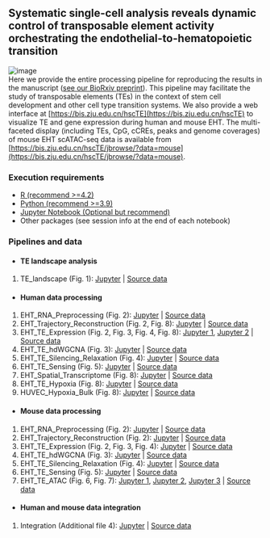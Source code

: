 ## Systematic single-cell analysis reveals dynamic control of transposable element activity orchestrating the endothelial-to-hematopoietic transition
![image](https://bis.zju.edu.cn/hscTE/img/hscTE.jpg)  
Here we provide the entire processing pipeline for reproducing the results in the manuscript ([see our BioRxiv preprint](https://www.biorxiv.org/content/10.1101/2023.06.19.545461v1)). This pipeline may facilitate the study of transposable elements (TEs) in the context of stem cell development and other cell type transition systems. We also provide a web interface at [https://bis.zju.edu.cn/hscTE](https://bis.zju.edu.cn/hscTE) to visualize TE and gene expression during human and mouse EHT. The multi-faceted display (including TEs, CpG, cCREs, peaks and genome coverages) of mouse EHT scATAC-seq data is available from [https://bis.zju.edu.cn/hscTE/jbrowse/?data=mouse](https://bis.zju.edu.cn/hscTE/jbrowse/?data=mouse).
### Execution requirements
- [R (recommend >=4.2)](https://cran.r-project.org/)
- [Python (recommend >=3.9)](https://www.python.org/)
- [Jupyter Notebook (Optional but recommend) ](https://jupyter.org/)
- Other packages (see session info at the end of each notebook)
### Pipelines and data
- #### TE landscape analysis
1. TE_landscape (Fig. 1): [Jupyter](https://github.com/ventson/hscTE/blob/main/TE_landscape/TE_landscape.ipynb) | [Source data](https://bis.zju.edu.cn/hscTE/download/TE_landscape.tar.gz)
- #### Human data processing
1. EHT_RNA_Preprocessing (Fig. 2): [Jupyter](https://github.com/ventson/hscTE/blob/main/human_data_processing/1_EHT_RNA_Preprocessing/sample_human_agm.ipynb) | [Source data](https://bis.zju.edu.cn/hscTE/download/human_data_processing/1_EHT_RNA_Preprocessing.tar.gz)
2. EHT_Trajectory_Reconstruction (Fig. 2, Fig. 8): [Jupyter](https://github.com/ventson/hscTE/blob/main/human_data_processing/2_EHT_Trajectory_Reconstruction/sample_human_velocity.ipynb) | [Source data](https://bis.zju.edu.cn/hscTE/download/human_data_processing/2_EHT_Trajectory_Reconstruction.tar.gz)
3. EHT_TE_Expression (Fig. 2, Fig. 3, Fig. 4, Fig. 8): [Jupyter 1](https://github.com/ventson/hscTE/blob/main/human_data_processing/3_EHT_TE_Expression/sample_human_TE_EHT.ipynb), [Jupyter 2](https://github.com/ventson/hscTE/blob/main/human_data_processing/3_EHT_TE_Expression/sample_human_TE_AGM.ipynb) | [Source data](https://bis.zju.edu.cn/hscTE/download/human_data_processing/3_EHT_TE_Expression.tar.gz)
4. EHT_TE_hdWGCNA (Fig. 3): [Jupyter](https://github.com/ventson/hscTE/blob/main/human_data_processing/4_EHT_TE_hdWGCNA/sample_human_TE_hdWGCNA.ipynb) | [Source data](https://bis.zju.edu.cn/hscTE/download/human_data_processing/4_EHT_TE_hdWGCNA.tar.gz)
5. EHT_TE_Silencing_Relaxation (Fig. 4): [Jupyter](https://github.com/ventson/hscTE/blob/main/human_data_processing/5_EHT_TE_Silencing_Relaxation/sample_human_TE_silencing_relaxation.ipynb) | [Source data](https://bis.zju.edu.cn/hscTE/download/human_data_processing/5_EHT_TE_Silencing_Relaxation.tar.gz)
6. EHT_TE_Sensing (Fig. 5): [Jupyter](https://github.com/ventson/hscTE/blob/main/human_data_processing/6_EHT_TE_Sensing/sample_human_TE_sensing.ipynb) | [Source data](https://bis.zju.edu.cn/hscTE/download/human_data_processing/6_EHT_TE_Sensing.tar.gz)
7. EHT_Spatial_Transcriptome (Fig. 8): [Jupyter](https://github.com/ventson/hscTE/blob/main/human_data_processing/7_EHT_Spatial_Transcriptome/sample_human_spatial.ipynb) | [Source data](https://bis.zju.edu.cn/hscTE/download/human_data_processing/7_EHT_Spatial_Transcriptome.tar.gz)
8. EHT_TE_Hypoxia (Fig. 8): [Jupyter](https://github.com/ventson/hscTE/blob/main/human_data_processing/8_EHT_TE_Hypoxia/sample_human_TE_hypoxia.ipynb) | [Source data](https://bis.zju.edu.cn/hscTE/download/human_data_processing/8_EHT_TE_Hypoxia.tar.gz)
9. HUVEC_Hypoxia_Bulk (Fig. 8): [Jupyter](https://github.com/ventson/hscTE/blob/main/human_data_processing/9_HUVEC_Hypoxia_Bulk/sample_huvec_hypoxia.ipynb) | [Source data](https://bis.zju.edu.cn/hscTE/download/human_data_processing/9_HUVEC_Hypoxia_Bulk.tar.gz)
- #### Mouse data processing
1. EHT_RNA_Preprocessing (Fig. 2): [Jupyter](https://github.com/ventson/hscTE/blob/main/mouse_data_processing/1_EHT_RNA_Preprocessing/sample_mouse_agm.ipynb) | [Source data](https://bis.zju.edu.cn/hscTE/download/mouse_data_processing/1_EHT_RNA_Preprocessing.tar.gz)
2. EHT_Trajectory_Reconstruction (Fig. 2): [Jupyter](https://github.com/ventson/hscTE/blob/main/mouse_data_processing/2_EHT_Trajectory_Reconstruction/sample_mouse_velocity.ipynb) | [Source data](https://bis.zju.edu.cn/hscTE/download/mouse_data_processing/2_EHT_Trajectory_Reconstruction.tar.gz)
3. EHT_TE_Expression (Fig. 2, Fig. 3, Fig. 4): [Jupyter](https://github.com/ventson/hscTE/blob/main/mouse_data_processing/3_EHT_TE_Expression/sample_mouse_TE.ipynb) | [Source data](https://bis.zju.edu.cn/hscTE/download/mouse_data_processing/3_EHT_TE_Expression.tar.gz)
4. EHT_TE_hdWGCNA (Fig. 3): [Jupyter](https://github.com/ventson/hscTE/blob/main/mouse_data_processing/4_EHT_TE_hdWGCNA/sample_mouse_TE_hdWGCNA.ipynb) | [Source data](https://bis.zju.edu.cn/hscTE/download/mouse_data_processing/4_EHT_TE_hdWGCNA.tar.gz)
5. EHT_TE_Silencing_Relaxation (Fig. 4): [Jupyter](https://github.com/ventson/hscTE/blob/main/mouse_data_processing/5_EHT_TE_Silencing_Relaxation/sample_mouse_TE_silencing_relaxation.ipynb) | [Source data](https://bis.zju.edu.cn/hscTE/download/mouse_data_processing/5_EHT_TE_Silencing_Relaxation.tar.gz)
6. EHT_TE_Sensing (Fig. 5): [Jupyter](https://github.com/ventson/hscTE/blob/main/mouse_data_processing/6_EHT_TE_Sensing/sample_mouse_TE_sensing.ipynb) | [Source data](https://bis.zju.edu.cn/hscTE/download/mouse_data_processing/6_EHT_TE_Sensing.tar.gz)
7. EHT_TE_ATAC (Fig. 6, Fig. 7): [Jupyter 1](https://github.com/ventson/hscTE/blob/main/mouse_data_processing/7_EHT_ATAC/sample_mouse_ATAC_single.ipynb), [Jupyter 2](https://github.com/ventson/hscTE/blob/main/mouse_data_processing/7_EHT_ATAC/sample_mouse_ATAC_CCAN.ipynb), [Jupyter 3](https://github.com/ventson/hscTE/blob/main/mouse_data_processing/7_EHT_ATAC/sample_mouse_ATAC_motif.ipynb) | [Source data](https://bis.zju.edu.cn/hscTE/download/mouse_data_processing/7_EHT_ATAC.tar.gz)
- #### Human and mouse data integration
1. Integration (Additional file 4): [Jupyter](https://github.com/ventson/hscTE/blob/main/integration/sample_EHT_integrate.ipynb) | [Source data](https://bis.zju.edu.cn/hscTE/download/integration.tar.gz)
